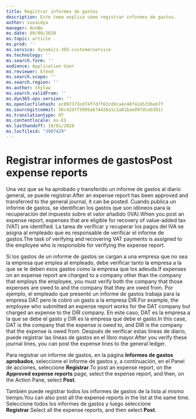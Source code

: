 ```yaml
---
title: Registrar informes de gastos
description: Este tema explica cómo registrar informes de gastos.
author: suvaidya
manager: AnnBe
ms.date: 09/09/2020
ms.topic: article
ms.prod: ''
ms.service: dynamics-365-customerservice
ms.technology: ''
ms.search.form: ''
audience: Application User
ms.reviewer: kfend
ms.search.scope: ''
ms.search.region: ''
ms.author: shylaw
ms.search.validFrom: ''
ms.dyn365.ops.version: ''
ms.openlocfilehash: ec897373cd74f7d7f63cd9ca4c46f4245336eb7f
ms.sourcegitcommit: 56c42d7f5995a674426a1c2a81bae897dceb391c
ms.translationtype: HT
ms.contentlocale: es-ES
ms.lasthandoff: 10/01/2020
ms.locfileid: "3907429"
---
```

# <a name="post-expense-reports"></a><span data-ttu-id="2a784-103">Registrar informes de gastos</span><span class="sxs-lookup"><span data-stu-id="2a784-103">Post expense reports</span></span>

<span data-ttu-id="2a784-104">Una vez que se ha aprobado y transferido un informe de gastos al diario general, se puede registrar.</span><span class="sxs-lookup"><span data-stu-id="2a784-104">After an expense report has been approved and transferred to the general journal, it can be posted.</span></span> <span data-ttu-id="2a784-105">Cuando publica un informe de gastos, se identifican los gastos que son idóneos para la recuperación del impuesto sobre el valor añadido (IVA).</span><span class="sxs-lookup"><span data-stu-id="2a784-105">When you post an expense report, expenses that are eligible for recovery of value-added tax (VAT) are identified.</span></span> <span data-ttu-id="2a784-106">La tarea de verificar y recuperar los pagos del IVA se asigna al empleado que es responsable de verificar el informe de gastos.</span><span class="sxs-lookup"><span data-stu-id="2a784-106">The task of verifying and recovering VAT payments is assigned to the employee who is responsible for verifying the expense report.</span></span>

<span data-ttu-id="2a784-107">Si los gastos de un informe de gastos se cargan a una empresa que no sea la empresa que emplea al empleado, debe verificar tanto la empresa a la que se le deben esos gastos como la empresa que los adeuda.</span><span class="sxs-lookup"><span data-stu-id="2a784-107">If expenses on an expense report are charged to a company other than the company that employs the employee, you must verify both the company that those expenses are owed to and the company that they are owed from.</span></span> <span data-ttu-id="2a784-108">Por ejemplo, el empleado que presentó un informe de gastos trabaja para la empresa DAT pero le cobró un gasto a la empresa DIR.</span><span class="sxs-lookup"><span data-stu-id="2a784-108">For example, the employee who submitted an expense report works for the DAT company but charged an expense to the DIR company.</span></span> <span data-ttu-id="2a784-109">En este caso, DAT es la empresa a la que se debe el gasto y DIR es la empresa que debe el gasto.</span><span class="sxs-lookup"><span data-stu-id="2a784-109">In this case, DAT is the company that the expense is owed to, and DIR is the company that the expense is owed from.</span></span> <span data-ttu-id="2a784-110">Después de verificar estas líneas de diario, puede registrar las líneas de gastos en el libro mayor.</span><span class="sxs-lookup"><span data-stu-id="2a784-110">After you verify these journal lines, you can post the expense lines to the general ledger.</span></span>

<span data-ttu-id="2a784-111">Para registrar un informe de gastos, en la página **Informes de gastos aprobados**, seleccione el informe de gastos y, a continuación, en el Panel de acciones, seleccione **Registrar**.</span><span class="sxs-lookup"><span data-stu-id="2a784-111">To post an expense report, on the **Approved expense reports** page, select the expense report, and then, on the Action Pane, select **Post**.</span></span>

<span data-ttu-id="2a784-112">También puede registrar todos los informes de gastos de la lista al mismo tiempo.</span><span class="sxs-lookup"><span data-stu-id="2a784-112">You can also post all the expense reports in the list at the same time.</span></span> <span data-ttu-id="2a784-113">Seleccione todos los informes de gastos y luego seleccione **Registrar**.</span><span class="sxs-lookup"><span data-stu-id="2a784-113">Select all the expense reports, and then select **Post**.</span></span>
